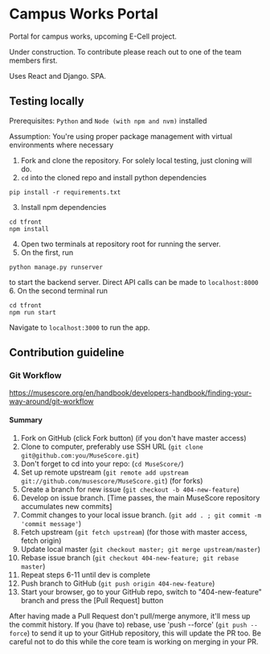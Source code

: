 # Campus Works Portal
Portal for campus works, upcoming E-Cell project.

Under construction. To contribute please reach out to one of the team members first.

Uses React and Django. SPA.


## Testing locally
Prerequisites: `Python` and `Node (with npm and nvm)` installed

Assumption: You're using proper package management with virtual environments where necessary

1. Fork and clone the repository. For solely local testing, just cloning will do.
2. `cd` into the cloned repo and install python dependencies
```
pip install -r requirements.txt
```
3. Install npm dependencies
```
cd tfront
npm install
```
4. Open two terminals at repository root for running the server.
5. On the first, run
```
python manage.py runserver
```
to start the backend server. Direct API calls can be made to `localhost:8000`
6. On the second terminal run
```
cd tfront
npm run start
```
Navigate to `localhost:3000` to run the app.


## Contribution guideline

### Git Workflow

https://musescore.org/en/handbook/developers-handbook/finding-your-way-around/git-workflow

#### Summary

1. Fork on GitHub (click Fork button) (if you don't have master access)
2. Clone to computer, preferably use SSH URL (`git clone git@github.com:you/MuseScore.git`)
3. Don't forget to cd into your repo: (`cd MuseScore/`)
4. Set up remote upstream (`git remote add upstream git://github.com/musescore/MuseScore.git`) (for forks)
5. Create a branch for new issue (`git checkout -b 404-new-feature`)
6. Develop on issue branch. [Time passes, the main MuseScore repository accumulates new commits]
7. Commit changes to your local issue branch. (`git add . ; git commit -m 'commit message'`)
8. Fetch upstream (`git fetch upstream`) (for those with master access, fetch origin)
9. Update local master (`git checkout master; git merge upstream/master`)
10. Rebase issue branch (`git checkout 404-new-feature; git rebase master`)
11. Repeat steps 6-11 until dev is complete
12. Push branch to GitHub (`git push origin 404-new-feature`)
13. Start your browser, go to your GitHub repo, switch to "404-new-feature" branch and press the [Pull Request] button

After having made a Pull Request don't pull/merge anymore, it'll mess up the commit history. If you (have to) rebase, use 'push --force' (`git push --force`) to send it up to your GitHub repository, this will update the PR too. Be careful not to do this while the core team is working on merging in your PR.
